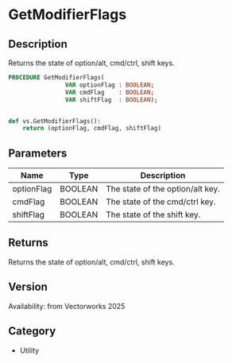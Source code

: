 # GetModifierFlags

## Description
Returns the state of option/alt, cmd/ctrl, shift keys.

```pascal
PROCEDURE GetModifierFlags(
				VAR optionFlag : BOOLEAN;
				VAR cmdFlag    : BOOLEAN;
				VAR shiftFlag  : BOOLEAN);
```

```python

def vs.GetModifierFlags():
    return (optionFlag, cmdFlag, shiftFlag)
```

## Parameters
|Name|Type|Description|
|---|---|---|
|optionFlag|BOOLEAN|The state of the option/alt key.|
|cmdFlag|BOOLEAN|The state of the cmd/ctrl key.|
|shiftFlag|BOOLEAN|The state of the shift key.|

## Returns
Returns the state of option/alt, cmd/ctrl, shift keys.

## Version
Availability: from Vectorworks 2025
## Category
* Utility


